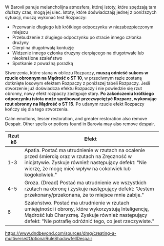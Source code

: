 
W Barovii panuje melancholijna atmosfera, której istoty, które spędzają tam dłuższy czas, mogą jej ulec.
Istoty, które doświadczają jednej z poniższych sytuacji, muszą wykonać test Rozpaczy:
* Przerwanie długiego lub krótkiego odpoczynku w niezabezpieczonym miejscu
* Przebudzenie z długiego odpoczynku po stracie innego członka drużyny
* Cierpi na długotrwałą kontuzję
* Widzenie innego członka drużyny cierpiącego na długotrwałe lub nieokreślone szaleństwo
* Spotkanie z poważną porażką

Stworzenia, które staną w obliczu Rozpaczy, **muszą odnieść sukces w rzucie obronnym na Mądrość o ST 10**, w przeciwnym razie zostaną dotknięte losowym efektem Rozpaczy z poniższej tabeli Rozpaczy.
Jeśli stworzenie już doświadcza efektu Rozpaczy i nie powiedzie się rzut obronny, nowy efekt rozpaczy zastępuje stary.
**Po zakończeniu krótkiego odpoczynku istota może spróbować przezwyciężyć Rozpacz, wykonując rzut obronny na Mądrość o ST 15.**
Po udanym rzucie efekt Rozpaczy kończy się dla tego stworzenia.


Calm emotions, lesser restoration, and greater restoration also remove Despair. 
Other spells or potions found in Barovia may also remove despair.

|Rzut k6|Efekt|
|---|---|
|1-3|Apatia. Postać ma utrudnienie w rzutach na ocalenie przed śmiercią oraz w rzutach na Zręczność w inicjatywie. Zyskuje również następujący defekt: "Nie wierzę, że mogę mieć wpływ na cokolwiek lub kogokolwiek."|
|4-5|Groza. (Dread) Postać ma utrudnienie we wszystkich rzutach na obronę i zyskuje następujący defekt: "Jestem przekonany/przekonana, że to miejsce mnie zabije."|
|6|Szaleństwo. Postać ma utrudnienie w rzutach umiejętności i obrony, które wykorzystują Inteligencję, Mądrość lub Charyzmę. Zyskuje również następujący defekt: "Nie potrafię odróżnić tego, co jest rzeczywiste."|

https://www.dndbeyond.com/sources/dmg/creating-a-multiverse#OptionalRuleShadowfellDespair
